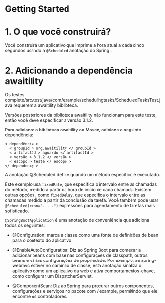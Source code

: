 # Getting Started

# 1. O que você construirá?
Você construirá um aplicativo que imprime a hora atual a cada cinco segundos usando a ```@Scheduled``` anotação do Spring .

# 2. Adicionando a dependência awaitility

Os testes complete/src/test/java/com/example/schedulingtasks/ScheduledTasksTest.java requerem a awaitility biblioteca.

Versões posteriores da biblioteca awaitility não funcionam para este teste, então você deve especificar a versão 3.1.2.

Para adicionar a biblioteca awaitility ao Maven, adicione a seguinte dependência:

```
< dependência >
  < groupId > org.awaitility </ groupId >
  < artifactId > aguardo </ artifactId >
  < versão > 3.1.2 </ versão >
  < escopo > teste </ escopo >
</ dependency >
```

A anotação @Scheduled define quando um método específico é executado.

Este exemplo usa ```fixedRate```, que especifica o intervalo entre as chamadas do método, medido a partir da hora de início de cada chamada. Existem outras opções , como ```fixedDelay```, que especifica o intervalo entre as chamadas medido a partir da conclusão da tarefa. Você também pode usar ```@Scheduled(cron=". . .")``` expressões para agendamento de tarefas mais sofisticado.


```@SpringBootApplication``` é uma anotação de conveniência que adiciona todos os seguintes:

- @Configuration: marca a classe como uma fonte de definições de bean para o contexto do aplicativo.

- @EnableAutoConfiguration: Diz ao Spring Boot para começar a adicionar beans com base nas configurações de classpath, outros beans e várias configurações de propriedade. Por exemplo, se spring-webmvc estiver no caminho de classe, esta anotação sinaliza o aplicativo como um aplicativo da web e ativa comportamentos-chave, como configurar um DispatcherServlet.

- @ComponentScan: Diz ao Spring para procurar outros componentes, configurações e serviços no pacote com / example, permitindo que ele encontre os controladores.

